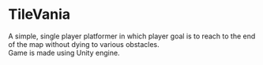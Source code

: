 # TileVania

A simple, single player platformer in which player goal is to reach to the end of the map without dying to various obstacles. <br/>
Game is made using Unity engine.
